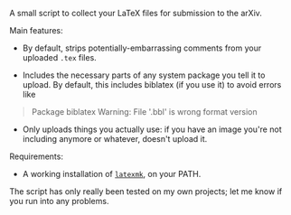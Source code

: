 A small script to collect your LaTeX files for submission to the arXiv.

Main features:

- By default, strips potentially-embarrassing comments from your uploaded `.tex` files.

- Includes the necessary parts of any system package you tell it to upload. By default, this includes biblatex (if you use it) to avoid errors like

> Package biblatex Warning: File '<file>.bbl' is wrong format version

- Only uploads things you actually use: if you have an image you're not including anymore or whatever, doesn't upload it.


Requirements:

- A working installation of [`latexmk`](http://personal.psu.edu/jcc8/software/latexmk/), on your PATH.


The script has only really been tested on my own projects; let me know if you run into any problems.
